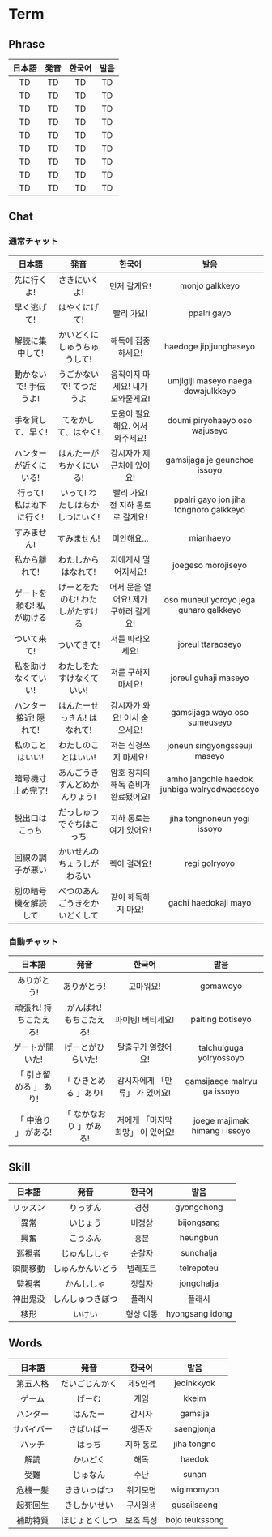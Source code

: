 # Term

## Phrase

|日本語|発音|한국어|발음|
|:-:|:-:|:-:|:-:|
|TD|TD|TD|TD|
|TD|TD|TD|TD|
|TD|TD|TD|TD|
|TD|TD|TD|TD|
|TD|TD|TD|TD|
|TD|TD|TD|TD|
|TD|TD|TD|TD|
|TD|TD|TD|TD|
|TD|TD|TD|TD|

## Chat

### 通常チャット

|日本語|発音|한국어|발음|
|:-:|:-:|:-:|:-:|
|先に行くよ!|さきにいくよ!|먼저 갈게요!|monjo galkkeyo|
|早く逃げて!|はやくにげて!|빨리 가요!|ppalri gayo|
|解読に集中して!|かいどくにしゅうちゅうして!|해독에 집중하세요!|haedoge jipjjunghaseyo|
|動かないで! 手伝うよ!|うごかないで! てつだうよ|움직이지 마세요! 내가 도와줄게요!|umjigiji maseyo naega dowajulkkeyo|
|手を貸して、早く!|てをかして、はやく!|도움이 필요해요. 어서 와주세요!|doumi piryohaeyo oso wajuseyo|
|ハンターが近くにいる!|はんたーがちかくにいる!|감시자가 제 근처에 있어요!|gamsijaga je geunchoe issoyo|
|行って! 私は地下に行く!|いって! わたしはちかしつにいく!|빨리 가요! 전 지하 통로로 갈게요!|ppalri gayo jon jiha tongnoro galkkeyo|
|すみません!|すみません!|미안해요...|mianhaeyo|
|私から離れて!|わたしからはなれて!|저에게서 멀어지세요!|joegeso morojiseyo|
|ゲートを頼む! 私が助ける|げーとをたのむ! わたしがたすける|어서 문을 열어요! 제가 구하러 갈게요!|oso muneul yoroyo jega guharo galkkeyo|
|ついて来て!|ついてきて!|저를 따라오세요!|joreul ttaraoseyo|
|私を助けなくていい!|わたしをたすけなくていい!|저를 구하지 마세요!|joreul guhaji maseyo|
|ハンター接近! 隠れて!|はんたーせっきん! はなれて!|감시자가 와요! 어서 숨으세요!|gamsijaga wayo oso sumeuseyo|
|私のことはいい!|わたしのことはいい!|저는 신경쓰지 마세요!|joneun singyongsseuji maseyo|
|暗号機寸止め完了!|あんごうきすんどめかんりょう!|암호 장치의 해독 준비가 완료됐어요!|amho jangchie haedok junbiga walryodwaessoyo|
|脱出口はこっち|だっしゅつでぐちはこっち|지하 통로는 여기 있어요!|jiha tongnoneun yogi issoyo|
|回線の調子が悪い|かいせんのちょうしがわるい|렉이 걸려요!|regi golryoyo|
|別の暗号機を解読して|べつのあんごうきをかいどくして|같이 해독하지 마요!|gachi haedokaji mayo|

### 自動チャット

|日本語|発音|한국어|발음|
|:-:|:-:|:-:|:-:|
|ありがとう!|ありがとう!|고마워요!|gomawoyo|
|頑張れ! 持ちこたえろ!|がんばれ! もちこたえろ!|파이팅! 버티세요!|paiting botiseyo|
|ゲートが開いた!|げーとがひらいた!|탈출구가 열렸어요!|talchulguga yolryossoyo|
|「 引き留める 」 あり!|「 ひきとめる 」あり!|감시자에게 「만류」 가 있어요!|gamsijaege malryu ga issoyo|
|「 中治り 」 がある!|「 なかなおり 」がある!|저에게 「마지막 희망」 이 있어요!|joege majimak himang i issoyo|


## Skill

|日本語|発音|한국어|발음|
|:-:|:-:|:-:|:-:|
|リッスン|りっすん|경청|gyongchong|
|異常|いじょう|비정상|bijongsang|
|興奮|こうふん|흥분|heungbun|
|巡視者|じゅんししゃ|순찰자|sunchalja|
|瞬間移動|しゅんかんいどう|텔레포트|telrepoteu|
|監視者|かんししゃ|정찰자|jongchalja|
|神出鬼没|しんしゅつきぼつ|플래시|플래시|
|移形|いけい|형상 이동|hyongsang idong|


## Words

|日本語|発音|한국어|발음|
|:-:|:-:|:-:|:-:|
|第五人格|だいごじんかく|제5인격|jeoinkkyok|
|ゲーム|げーむ|게임|kkeim|
|ハンター|はんたー|감시자|gamsija|
|サバイバー|さばいばー|생존자|saengjonja|
|ハッチ|はっち|지하 통로|jiha tongno|
|解読|かいどく|해독|haedok|
|受難|じゅなん|수난|sunan|
|危機一髪|ききいっぱつ|위기모면|wigimomyon|
|起死回生|きしかいせい|구사일생|gusailsaeng|
|補助特質|ほじょとくしつ|보조 특성|bojo teukssong|



